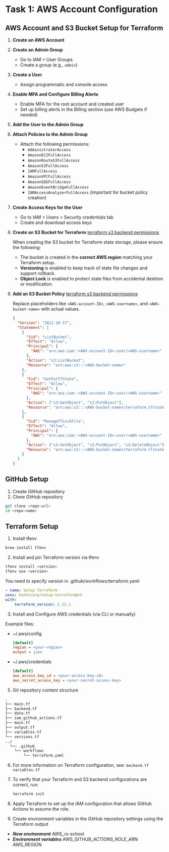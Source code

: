 # Task 1: AWS Account Configuration

## AWS Account and S3 Bucket Setup for Terraform

1.  **Create an AWS Account**

2.  **Create an Admin Group**

    - Go to IAM > User Groups
    - Create a group (e.g., `admin`)

3.  **Create a User**

    - Assign programmatic and console access

4.  **Enable MFA and Configure Billing Alerts**

    - Enable MFA for the root account and created user
    - Set up billing alerts in the Billing section (use AWS Budgets if needed)

5.  **Add the User to the Admin Group**

6.  **Attach Policies to the Admin Group**

    - Attach the following permissions:
      - `AdministratorAccess`
      - `AmazonEC2FullAccess`
      - `AmazonRoute53FullAccess`
      - `AmazonS3FullAccess`
      - `IAMFullAccess`
      - `AmazonVPCFullAccess`
      - `AmazonSQSFullAccess`
      - `AmazonEventBridgeFullAccess`
      - `IAMAccessAnalyzerFullAccess` (important for bucket policy creation)

7.  **Create Access Keys for the User**

    - Go to IAM > Users > Security credentials tab
    - Create and download access keys

8.  **Create an S3 Bucket for Terraform**
    [terraform s3 backend permissions](https://developer.hashicorp.com/terraform/language/backend/s3)

    When creating the S3 bucket for Terraform state storage, please ensure the following:

    - The bucket is created in the **correct AWS region** matching your Terraform setup.
    - **Versioning** is enabled to keep track of state file changes and support rollback.
    - **Object Lock** is enabled to protect state files from accidental deletion or modification.

9.  **Add an S3 Bucket Policy**
    [terraform s3 backend permissions](https://developer.hashicorp.com/terraform/language/backend/s3#s3-bucket-permissions)

    Replace placeholders like `<AWS-account-ID>`, `<AWS-username>`, and `<AWS-bucket-name>` with actual values.

    ```json
    {
      "Version": "2012-10-17",
      "Statement": [
        {
          "Sid": "ListBucket",
          "Effect": "Allow",
          "Principal": {
            "AWS": "arn:aws:iam::<AWS-account-ID>:user/<AWS-username>"
          },
          "Action": "s3:ListBucket",
          "Resource": "arn:aws:s3:::<AWS-bucket-name>"
        },
        {
          "Sid": "GetPutTfState",
          "Effect": "Allow",
          "Principal": {
            "AWS": "arn:aws:iam::<AWS-account-ID>:user/<AWS-username>"
          },
          "Action": ["s3:GetObject", "s3:PutObject"],
          "Resource": "arn:aws:s3:::<AWS-bucket-name>/terraform.tfstate"
        },
        {
          "Sid": "ManageTfLockFile",
          "Effect": "Allow",
          "Principal": {
            "AWS": "arn:aws:iam::<AWS-account-ID>:user/<AWS-username>"
          },
          "Action": ["s3:GetObject", "s3:PutObject", "s3:DeleteObject"],
          "Resource": "arn:aws:s3:::<AWS-bucket-name>/terraform.tfstate.tflock"
        }
      ]
    }
    ```

## GitHub Setup

1. Create GitHub repository
2. Clone GitHub repository

```bash
git clone <repo-url>
cd <repo-name>
```

## Terraform Setup

1. Install tfenv

```bash
brew install tfenv
```

2. Install and pin Terraform version via tfenv

```bash
tfenv install <version>
tfenv use <version>
```

You need to specify varsion in
.github/workflows/terraform.yaml

```yaml
- name: Setup Terraform
uses: hashicorp/setup-terraform@v3
with:
    terraform_version: 1.12.1
```

3. Install and Configure AWS credentials (via CLI or manually)

Example files:

- ~/.aws/config
  ```ini
  [default]
  region = <your-region>
  output = json
  ```
- ~/.aws/credentials
  ```ini
  [default]
  aws_access_key_id = <your-access-key-id>
  aws_secret_access_key = <your-secret-access-key>
  ```

5. Git repository content structure

```bash
.
├── main.tf
├── backend.tf
├── data.tf
├── iam_github_actions.tf
├── main.tf
├── output.tf
├── variables.tf
└── versions.tf
../
  └── .github
    └── workflows
        └── terraform.yaml
```

6. For more information on Terraform configuration, see:
   `backend.tf`
   `variables.tf`

7. To verify that your Terraform and S3 backend configurations are correct, run:

   ```bash
   terraform init
   ```

8. Apply Terraform to set up the IAM configuration that allows GitHub Actions to assume the role.

9. Create environment variables in the GitHub repository settings using the Terraform output

- **_New environment_**
  AWS_rs-school
- **_Environment variables_**
  AWS_GITHUB_ACTIONS_ROLE_ARN
  AWS_REGION
